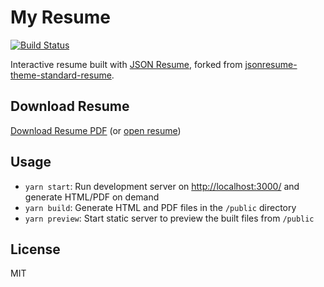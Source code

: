 # My Resume

[![Build Status](https://github.com/0xA1337/resume/actions/workflows/master.yml/badge.svg)](https://github.com/0xA1337/resume/actions)

Interactive resume built with [JSON Resume](https://jsonresume.org/), forked from [jsonresume-theme-standard-resume](https://github.com/EmaSuriano/jsonresume-theme-standard-resume).

## Download Resume

[Download Resume PDF](https://raw.githubusercontent.com/0xA1337/resume/master/resume.pdf) (or [open resume](https://github.com/0xA1337/resume/blob/master/resume.pdf))

## Usage

- `yarn start`: Run development server on [http://localhost:3000/](http://localhost:3000/) and generate HTML/PDF on demand
- `yarn build`: Generate HTML and PDF files in the `/public` directory
- `yarn preview`: Start static server to preview the built files from `/public`

## License

MIT
